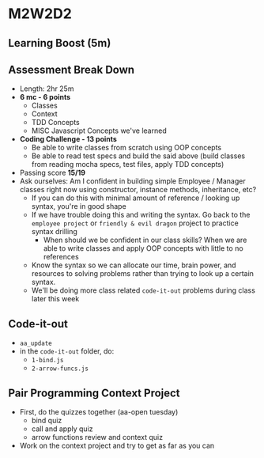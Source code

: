 # M2W2D2

## Learning Boost (5m)

## Assessment Break Down
- Length: 2hr 25m
- **6 mc - 6 points**
  - Classes
  - Context
  - TDD Concepts
  - MISC Javascript Concepts we've learned
- **Coding Challenge - 13 points**
  - Be able to write classes from scratch using OOP concepts 
  - Be able to read test specs and build the said above (build classes from reading mocha specs, test files, apply TDD concepts)
- Passing score **15/19**
- Ask ourselves: Am I confident in building simple Employee / Manager classes right now using constructor, instance methods, inheritance, etc?
  - If you can do this with minimal amount of reference / looking up syntax, you're in good shape 
  - If we have trouble doing this and writing the syntax. Go back to the `employee project` or `friendly & evil dragon` project to practice syntax drilling
    - When should we be confident in our class skills? When we are able to write classes and apply OOP concepts with little to no references
  - Know the syntax so we can allocate our time, brain power, and resources to solving problems rather than trying to look up a certain syntax.
  - We'll be doing more class related `code-it-out` problems during class later this week



## Code-it-out
- `aa_update`
- in the `code-it-out` folder, do:
  - `1-bind.js`
  - `2-arrow-funcs.js`

## Pair Programming Context Project
- First, do the quizzes together (aa-open tuesday)
  - bind quiz
  - call and apply quiz
  - arrow functions review and context quiz
- Work on the context project and try to get as far as you can
